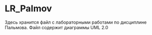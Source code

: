 # LR_Palmov

Здесь хранится файл с лабораторными работами по дисциплине Пальмова.
Файл содержит диаграммы UML 2.0
